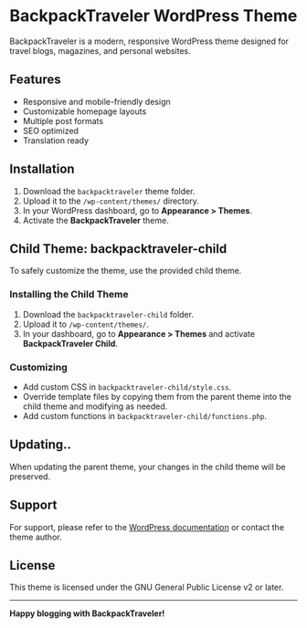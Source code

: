 # BackpackTraveler WordPress Theme

BackpackTraveler is a modern, responsive WordPress theme designed for travel blogs, magazines, and personal websites.

## Features

- Responsive and mobile-friendly design
- Customizable homepage layouts
- Multiple post formats
- SEO optimized
- Translation ready

## Installation

1. Download the `backpacktraveler` theme folder.
2. Upload it to the `/wp-content/themes/` directory.
3. In your WordPress dashboard, go to **Appearance > Themes**.
4. Activate the **BackpackTraveler** theme.

## Child Theme: backpacktraveler-child

To safely customize the theme, use the provided child theme.

### Installing the Child Theme

1. Download the `backpacktraveler-child` folder.
2. Upload it to `/wp-content/themes/`.
3. In your dashboard, go to **Appearance > Themes** and activate **BackpackTraveler Child**.

### Customizing

- Add custom CSS in `backpacktraveler-child/style.css`.
- Override template files by copying them from the parent theme into the child theme and modifying as needed.
- Add custom functions in `backpacktraveler-child/functions.php`.

## Updating..

When updating the parent theme, your changes in the child theme will be preserved.

## Support

For support, please refer to the [WordPress documentation](https://wordpress.org/support/) or contact the theme author.

## License

This theme is licensed under the GNU General Public License v2 or later.

---

**Happy blogging with BackpackTraveler!**